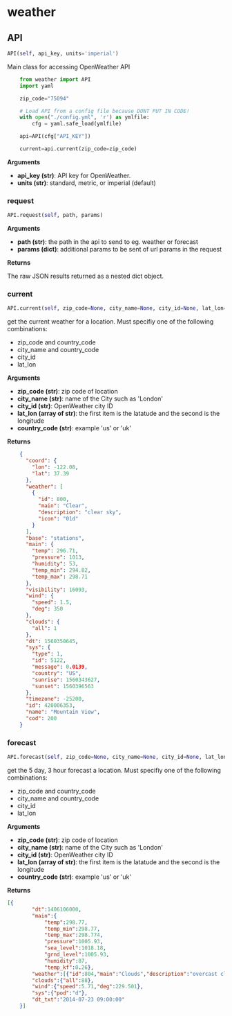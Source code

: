 <h1 id="weather">weather</h1>


<h2 id="weather.API">API</h2>

```python
API(self, api_key, units='imperial')
```

Main class for accessing OpenWeather API

```python
    from weather import API
    import yaml

    zip_code="75094"

    # Load API from a config file because DONT PUT IN CODE!
    with open("./config.yml", 'r') as ymlfile:
        cfg = yaml.safe_load(ymlfile)

    api=API(cfg["API_KEY"])

    current=api.current(zip_code=zip_code)
```
__Arguments__

- __api_key (str)__: API key for OpenWeather.
- __units (str)__: standard, metric, or imperial (default)

<h3 id="weather.API.request">request</h3>

```python
API.request(self, path, params)
```

__Arguments__

- __path (str)__: the path in the api to send to eg. weather or forecast
- __params (dict)__: additional params to be sent of url params in the request

__Returns__

The raw JSON results returned as a nested dict object.

<h3 id="weather.API.current">current</h3>

```python
API.current(self, zip_code=None, city_name=None, city_id=None, lat_lon=None, country_code='us')
```

get the current weather for a location. Must specifiy one of the following combinations:
- zip_code and country_code
- city_name and country_code
- city_id
- lat_lon

__Arguments__

- __zip_code (str)__: zip code of location
- __city_name (str)__: name of the City such as 'London'
- __city_id (str)__: OpenWeather city ID
- __lat_lon (array of str)__: the first item is the latatude and the second is the longitude
- __country_code (str)__: example 'us' or 'uk'

__Returns__

```json
    {
      "coord": {
        "lon": -122.08,
        "lat": 37.39
      },
      "weather": [
        {
          "id": 800,
          "main": "Clear",
          "description": "clear sky",
          "icon": "01d"
        }
      ],
      "base": "stations",
      "main": {
        "temp": 296.71,
        "pressure": 1013,
        "humidity": 53,
        "temp_min": 294.82,
        "temp_max": 298.71
      },
      "visibility": 16093,
      "wind": {
        "speed": 1.5,
        "deg": 350
      },
      "clouds": {
        "all": 1
      },
      "dt": 1560350645,
      "sys": {
        "type": 1,
        "id": 5122,
        "message": 0.0139,
        "country": "US",
        "sunrise": 1560343627,
        "sunset": 1560396563
      },
      "timezone": -25200,
      "id": 420006353,
      "name": "Mountain View",
      "cod": 200
    }
```

<h3 id="weather.API.forecast">forecast</h3>

```python
API.forecast(self, zip_code=None, city_name=None, city_id=None, lat_lon=None, country_code='us')
```

get the 5 day, 3 hour forecast a location. Must specifiy one of the following combinations:
- zip_code and country_code
- city_name and country_code
- city_id
- lat_lon

__Arguments__

- __zip_code (str)__: zip code of location
- __city_name (str)__: name of the City such as 'London'
- __city_id (str)__: OpenWeather city ID
- __lat_lon (array of str)__: the first item is the latatude and the second is the longitude
- __country_code (str)__: example 'us' or 'uk'

__Returns__

```json
[{
        "dt":1406106000,
        "main":{
            "temp":298.77,
            "temp_min":298.77,
            "temp_max":298.774,
            "pressure":1005.93,
            "sea_level":1018.18,
            "grnd_level":1005.93,
            "humidity":87,
            "temp_kf":0.26},
        "weather":[{"id":804,"main":"Clouds","description":"overcast clouds","icon":"04d"}],
        "clouds":{"all":88},
        "wind":{"speed":5.71,"deg":229.501},
        "sys":{"pod":"d"},
        "dt_txt":"2014-07-23 09:00:00"
    }]
```

